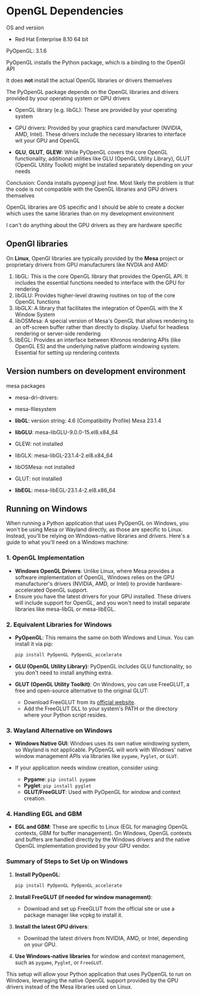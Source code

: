 # OpenGL Dependencies

OS and version

- Red Hat Enterprise 8.10 64 bit

PyOpenGL: 3.1.6

PyOpenGL installs the Python package, which is a binding to the OpenGl API

It does **not** install the actual OpenGL libraries or drivers themselves

The PyOpenGL package depends on the OpenGL libraries and drivers provided by your operating system or GPU drivers 

- OpenGL library (e.g. libGL): These are provided by your operating system 
- GPU drivers: Provided by your graphics card manufacturer (NVIDIA, AMD, Intel). These drivers include the necessary libraries to interface wit your GPU and OpenGL

- **GLU**, **GLUT**, **GLEW**: While PyOpenGL covers the core OpenGL functionality, additional utilities like GLU (OpenGL Utility Library), GLUT (OpenGL Utility Toolkit) might be installed separately depending on your needs

Conclusion: Conda installs pyopengl just fine. Most likely the problem is that the code is not compatible with the OpenGL libraries and GPU drivers themselves

OpenGL libraries are OS specific and I should be able to create a docker which uses the same libraries than on my development environment

I can't do anything about the GPU drivers as they are hardware specific 

## OpenGl libraries

On **Linux**, OpenGl libraries are typically provided by the **Mesa** project or proprietary drivers from GPU manufacturers like NVDIA and AMD: 

1. libGL: This is the core OpenGL library that provides the OpenGL API. It includes the essential functions needed to interface with the GPU for rendering
2. libGLU: Provides higher-level drawing routines on top of the core OpenGL functions
3. libGLX: A library that facilitates the integration of OpenGL with the X Window System
4. libOSMesa: A special version of Mesa's OpenGL that allows rendering to an off-screen buffer rather than directly to display. Useful for headless rendering or server-side rendering
5. libEGL: Provides an interface between Khronos rendering APIs (like OpenGL ES) and the underlying native platform windowing system. Essential for setting up rendering contexts   

## Version numbers on development environment

mesa packages

- mesa-dri-drivers:
- mesa-filesystem

- **libGL**: version string: 4.6 (Compatibility Profile) Mesa 23.1.4
- **libGLU**: mesa-libGLU-9.0.0-15.el8.x84_64
- GLEW: not installed
- libGLX: mesa-libGL-23.1.4-2.el8.x84_64
- libOSMesa: not installed 
- GLUT: not installed
- **libEGL**: mesa-libEGL-23.1.4-2.el8.x86_64

## Running on Windows

When running a Python application that uses PyOpenGL on Windows, you won't be using Mesa or Wayland directly, as those are specific to Linux. Instead, you'll be relying on Windows-native libraries and drivers. Here's a guide to what you'll need on a Windows machine:

### 1. **OpenGL Implementation**
   - **Windows OpenGL Drivers**: Unlike Linux, where Mesa provides a software implementation of OpenGL, Windows relies on the GPU manufacturer's drivers (NVIDIA, AMD, or Intel) to provide hardware-accelerated OpenGL support. 
   - Ensure you have the latest drivers for your GPU installed. These drivers will include support for OpenGL, and you won't need to install separate libraries like mesa-libGL or mesa-libEGL.

### 2. **Equivalent Libraries for Windows**

   - **PyOpenGL**: This remains the same on both Windows and Linux. You can install it via pip:
     
     ```bash
     pip install PyOpenGL PyOpenGL_accelerate
     ```
     
   - **GLU (OpenGL Utility Library)**: PyOpenGL includes GLU functionality, so you don't need to install anything extra.

   - **GLUT (OpenGL Utility Toolkit)**: On Windows, you can use FreeGLUT, a free and open-source alternative to the original GLUT:
     
     - Download FreeGLUT from its [official website](http://freeglut.sourceforge.net/).
     - Add the FreeGLUT DLL to your system's PATH or the directory where your Python script resides.

### 3. **Wayland Alternative on Windows**
   - **Windows Native GUI**: Windows uses its own native windowing system, so Wayland is not applicable. PyOpenGL will work with Windows' native window management APIs via libraries like `pygame`, `Pyglet`, or `GLUT`.

   - If your application needs window creation, consider using:
     - **Pygame**: `pip install pygame`
     - **Pyglet**: `pip install pyglet`
     - **GLUT/FreeGLUT**: Used with PyOpenGL for window and context creation.

### 4. **Handling EGL and GBM**
   - **EGL and GBM**: These are specific to Linux (EGL for managing OpenGL contexts, GBM for buffer management). On Windows, OpenGL contexts and buffers are handled directly by the Windows drivers and the native OpenGL implementation provided by your GPU vendor.

### Summary of Steps to Set Up on Windows

1. **Install PyOpenGL**:
   ```bash
   pip install PyOpenGL PyOpenGL_accelerate
   ```

2. **Install FreeGLUT (if needed for window management)**:
   - Download and set up FreeGLUT from the official site or use a package manager like vcpkg to install it.

3. **Install the latest GPU drivers**:
   - Download the latest drivers from NVIDIA, AMD, or Intel, depending on your GPU.

4. **Use Windows-native libraries** for window and context management, such as `pygame`, `Pyglet`, or `FreeGLUT`.

This setup will allow your Python application that uses PyOpenGL to run on Windows, leveraging the native OpenGL support provided by the GPU drivers instead of the Mesa libraries used on Linux.

